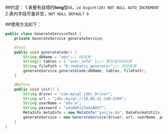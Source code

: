 
##约定：
    1.表要有自增的**long**型id，`id bigint(20) NOT NULL AUTO_INCREMENT`
    2.表内字段尽量非空，`NOT NULL DEFAULT 0`
    
##使用方法如下：
```java
public class GenerateServiceTest {
    private GenerateService generateService;

    @Test
    public void generateCode() {
        String dbName = "adu";// DB名称
        String[] tables = { "user_info" };// 要生成代码的表
        String filePath = "D:/mybatis_generator";// 目标目录
        generateService.generateCode(dbName, tables, filePath);
    }

    @Before
    public void init() {
        String driver = "com.mysql.jdbc.Driver";
        String url = "jdbc:mysql://10.86.42.140:3306";
        String userName = "adu_w";
        String password = "aduADU123aduADU7";
        MetaInfo metaInfo = new MetaInfo("yunjie.du", DateFormatUtils.format(new Date(), "yyyy-MM-dd HH:mm:ss"));// 作者等信息
        generateService = new GenerateService(driver, url, userName, password, metaInfo);
    }
}
```
    
